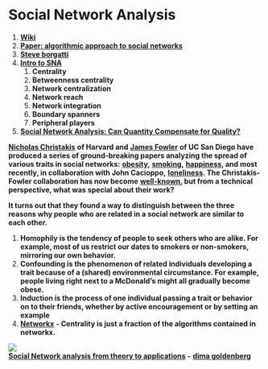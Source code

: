 # Social Network Analysis

1. [**Wiki**](https://en.wikipedia.org/wiki/Social_network)
2. [**Paper: algorithmic approach to social networks**](http://www.cs.carleton.edu/faculty/dlibenno/papers/thesis/thesis.pdf)
3. [**Steve borgatti**](https://sites.google.com/site/steveborgatti/home)
4. [**Intro to SNA**](http://www.orgnet.com/sna.html)
   1. **Centrality**
   2. **Betweenness centrality**
   3. **Network centralization**
   4. **Network reach**
   5. **Network integration**
   6. **Boundary spanners**
   7. **Peripheral players**
5. [**Social Network Analysis: Can Quantity Compensate for Quality?**](https://33bits.wordpress.com/2009/02/15/social-network-analysis-can-quantity-substitute-for-quality/)

[**Nicholas Christakis**](http://www.wjh.harvard.edu/soc/faculty/christakis/) **of Harvard and** [**James Fowler**](http://jhfowler.ucsd.edu/) **of UC San Diego have produced a series of ground-breaking papers analyzing the spread of various traits in social networks:** [**obesity**](http://content.nejm.org/cgi/content/full/357/4/370)**,** [**smoking**](http://content.nejm.org/cgi/content/full/358/21/2249)**,** [**happiness**](http://www.bmj.com/cgi/content/full/337/dec04_2/a2338)**, and most recently, in collaboration with John Cacioppo,** [**loneliness**](http://papers.ssrn.com/sol3/papers.cfm?abstract_id=1319108)**. The Christakis-Fowler collaboration has now become** [**well-known**](http://jhfowler.ucsd.edu/science_friendship_as_a_health_factor.pdf)**, but from a technical perspective, what was special about their work?**

**It turns out that they found a way to distinguish between the three reasons why people who are related in a social network are similar to each other.**

1. **Homophily is the tendency of people to seek others who are alike. For example, most of us restrict our dates to smokers or non-smokers, mirroring our own behavior.**
2. **Confounding is the phenomenon of related individuals developing a trait because of a \(shared\) environmental circumstance. For example, people living right next to a McDonald’s might all gradually become obese.**
3. **Induction is the process of one individual passing a trait or behavior on to their friends, whether by active encouragement or by setting an example**
4. [**Networkx**](https://networkx.org/documentation//networkx-1.10/reference/algorithms.html) **- Centrality is just a fraction of the algorithms contained in networkx.**

![](https://lh3.googleusercontent.com/Z2U_f5O_A407pAxkfZzNLMDjm0LZbFa4bDs2qddvSE2HQ-UbaXHAMRAylOhM7AgblncrxGKHzFvT31O96jKfJ2QgxHK7ntItXsbOxEdlt8eL1HlLUKvvo1tG6kT-txQuxMyAYEif)  
[**Social Network analysis from theory to applications**](https://towardsdatascience.com/social-network-analysis-from-theory-to-applications-with-python-d12e9a34c2c7) **-** [**dima goldenberg**](https://www.linkedin.com/in/dimgold/)

